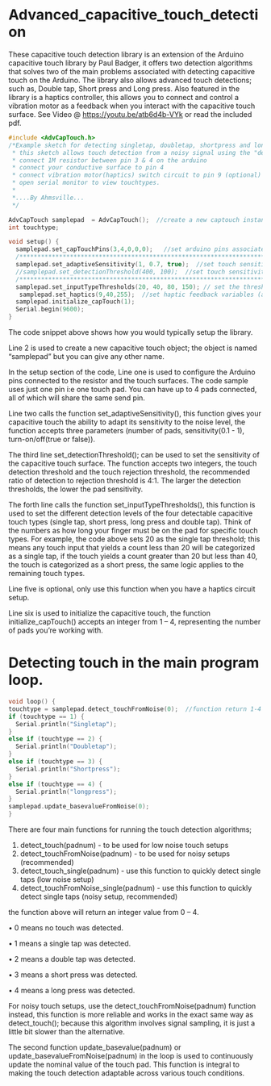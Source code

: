 # Advanced_capacitive_touch_detection

These capacitive touch detection library is an extension of the Arduino capacitive touch library by Paul Badger, it offers two detection algorithms that solves two of the main problems associated with detecting capacitive touch on the Arduino. The library also allows advanced touch detections; such as, Double tap, Short press and Long press. Also featured in the library is a haptics controller, this allows you to connect and control a vibration motor as a feedback when you interact with the capacitive touch surface.
See Video @ https://youtu.be/atb6d4b-VYk or read the included pdf.

```C
#include <AdvCapTouch.h>
/*Example sketch for detecting singletap, doubletap, shortpress and longpress from a capacitive thouch pad
 * this sketch allows touch detection from a noisy signal using the "detect_touchFromNoise()" function
 * connect 1M resistor between pin 3 & 4 on the arduino
 * connect your conductive surface to pin 4
 * connect vibration motor(haptics) switch circuit to pin 9 (optional)
 * open serial monitor to view touchtypes.
 * 
 *....By Ahmsville...
 */

AdvCapTouch samplepad  = AdvCapTouch();  //create a new captouch instance
int touchtype;

void setup() {
  samplepad.set_capTouchPins(3,4,0,0,0);   //set arduino pins associated with the pads (sendpin, receivepin1, receivepin2, receivepin3, receivepin4) this example uses just one pad.
  /************************************************************************************************************************************************************/
  samplepad.set_adaptiveSensitivity(1, 0.7, true);  //set touch sensitivity to adaptive (very helpful for noisy signals)----"set_detectionThreshold()" can also be used instead. (pad, sensitivity(0.1 - 1), turn-on/off(true or false))
  //samplepad.set_detectionThreshold(400, 100);  //set touch sensitivity in the form of detection, rejection thresholds values (manually set touch thresholds if you don’t want to use adaptive sensitivity)
  /************************************************************************************************************************************************************/
  samplepad.set_inputTypeThresholds(20, 40, 80, 150); // set the thresholds for the four input types  (singletap, shortpress, longpress, doubletapspeed)
   samplepad.set_haptics(9,40,255);  //set haptic feedback variables (arduino pwm pin, duration of haptics(ms), pwn strength from 0-255)------(optional)
  samplepad.initialize_capTouch(1);
  Serial.begin(9600);
}
```

The code snippet above shows how you would typically setup the library.

Line 2 is used to create a new capacitive touch object; the object is named “samplepad” but you can give any other name.

In the setup section of the code, Line one is used to configure the Arduino pins connected to the resistor and the touch surfaces. The code sample uses just one pin i:e one touch pad. You can have up to 4 pads connected, all of which will share the same send pin.

Line two calls the function set_adaptiveSensitivity(), this function gives your capacitive touch the ability to adapt its sensitivity to the noise level, the function accepts three parameters (number of pads, sensitivity(0.1 - 1), turn-on/off(true or false)).

The third line set_detectionThreshold(); can be used to set the sensitivity of the capacitive touch surface. The function accepts two integers, the touch detection threshold and the touch rejection threshold, the recommended ratio of detection to rejection threshold is 4:1. The larger the detection thresholds, the lower the pad sensitivity.

The forth line calls the function set_inputTypeThresholds(), this function is used to set the different detection levels of the four detectable capacitive touch types (single tap, short press, long press and double tap). Think of the numbers as how long your finger must be on the pad for specific touch types. For example, the code above sets 20 as the single tap threshold; this means any touch input that yields a count less than 20 will be categorized as a single tap, if the touch yields a count greater than 20 but less than 40, the touch is categorized as a short press, the same logic applies to the remaining touch types.

Line five is optional, only use this function when you have a haptics circuit setup.

Line six is used to initialize the capacitive touch, the function initialize_capTouch() accepts an integer from 1 – 4, representing the number of pads you’re working with.

# Detecting touch in the main program loop.

```C
void loop() {
touchtype = samplepad.detect_touchFromNoise(0);  //function return 1-4 based on the input detected, 1 = singletap, 2 = doubletap, 3 = shortpress, 4 = longpress
if (touchtype == 1) {
  Serial.println("Singletap");   
}
else if (touchtype == 2) {
  Serial.println("Doubletap");
}
else if (touchtype == 3) {
  Serial.println("Shortpress");
}
else if (touchtype == 4) {
  Serial.println("longpress");
}
samplepad.update_basevalueFromNoise(0);
}
```

There are four main functions for running the touch detection algorithms;

 1) detect_touch(padnum) - to be used for low noise touch setups
 2) detect_touchFromNoise(padnum) - to be used for noisy setups (recommended)
 3) detect_touch_single(padnum) - use this function to quickly detect single taps (low noise setup)
 4) detect_touchFromNoise_single(padnum) - use this function to quickly detect single taps (noisy setup, recommended)

the function above will return an integer value from 0 – 4.

 •	0 means no touch was detected.
 
 •	1 means a single tap was detected.
 
 •	2 means a double tap was detected.
 
 •	3 means a short press was detected.
 
 •	4 means a long press was detected.
 
For noisy touch setups, use the detect_touchFromNoise(padnum) function instead, this function is more reliable and works in the exact same way as detect_touch(); because this algorithm involves signal sampling, it is just a little bit slower than the alternative.

The second function update_basevalue(padnum) or update_basevalueFromNoise(padnum) in the loop is used to continuously update the nominal value of the touch pad. This function is integral to making the touch detection adaptable across various touch conditions.

